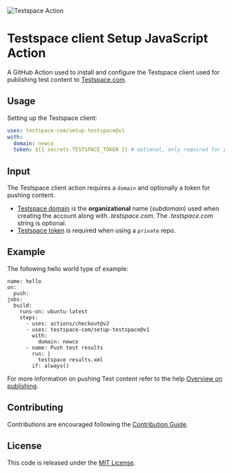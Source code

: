 
![Testspace Action](https://github.com/testspacehq/setup-testspace/workflows/Testspace%20Action/badge.svg)

# Testspace client Setup JavaScript Action
A GitHub Action used to install and configure the Testspace client used for publishing test content to [Testspace.com](https://testspace.com). 

## Usage
Setting up the Testspace client:

```yaml
uses: testspace-com/setup-testspace@v1
with:
  domain: newco
  token: ${{ secrets.TESTSPACE_TOKEN }} # optional, only required for private repos
```

## Input
The Testspace client action requires a `domain` and optionally a token for pushing content.

* [Testspace domain](https://help.testspace.com/docs/dashboard/admin-signup) is the **organizational** name (*subdomain*) used when creating the account along with *.testspace.com*. The *.testspace.com* string is optional. 
* [Testspace token](https://help.testspace.com/docs/dashboard/admin-user#account) is required when using a `private` repo. 

## Example
The following hello world type of example:

```
name: hello
on:
  push:
jobs:
  build:
    runs-on: ubuntu-latest
    steps:
      - uses: actions/checkout@v2
      - uses: testspace-com/setup-testspace@v1
        with:
          domain: newco
      - name: Push test results
        run: |
          testspace results.xml
        if: always()
```

For more information on pushing Test content refer to the help [Overview on publishing](http://help.testspace.com/docs/publish/getting-started-overview). 

## Contributing 
Contributions are encouraged following the [Contribution Guide](CONTRIBUTING.md).


## License
This code is released under the [MIT License](LICENSE). 



